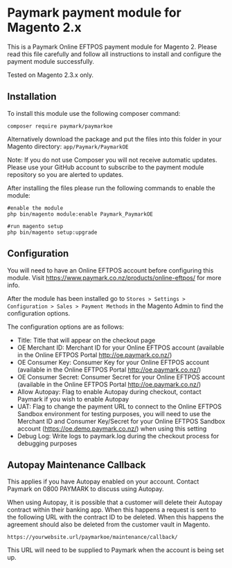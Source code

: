 # Paymark payment module for Magento 2.x
This is a Paymark Online EFTPOS payment module for Magento 2. Please read this file carefully and follow all instructions to install and configure the payment module successfully.

Tested on Magento 2.3.x only.

## Installation

To install this module use the following composer command:

`composer require paymark/paymarkoe`

Alternatively download the package and put the files into this folder in your Magento directory: `app/Paymark/PaymarkOE`

Note: If you do not use Composer you will not receive automatic updates.  Please use your GitHub account to subscribe to the payment module repository so you are alerted to updates.

After installing the files please run the following commands to enable the module:

```
#enable the module
php bin/magento module:enable Paymark_PaymarkOE

#run magento setup
php bin/magento setup:upgrade
```

## Configuration

You will need to have an Online EFTPOS account before configuring this module. Visit https://www.paymark.co.nz/products/online-eftpos/ for more info.

After the module has been installed go to `Stores > Settings > Configuration > Sales > Payment Methods` in the Magento Admin to find the configuration options.

The configuration options are as follows:

* Title: Title that will appear on the checkout page
* OE Merchant ID: Merchant ID for your Online EFTPOS account (available in the Online EFTPOS Portal http://oe.paymark.co.nz/)
* OE Consumer Key: Consumer Key for your Online EFTPOS account (available in the Online EFTPOS Portal http://oe.paymark.co.nz/)
* OE Consumer Secret: Consumer Secret for your Online EFTPOS account (available in the Online EFTPOS Portal http://oe.paymark.co.nz/)
* Allow Autopay: Flag to enable Autopay during checkout, contact Paymark if you wish to enable Autopay
* UAT: Flag to change the payment URL to connect to the Online EFTPOS Sandbox environment for testing purposes, you will need to use the Merchant ID and Consumer Key/Secret for your Online EFTPOS Sandbox account (https://oe.demo.paymark.co.nz/) when using this setting
* Debug Log: Write logs to paymark.log during the checkout process for debugging purposes

## Autopay Maintenance Callback

This applies if you have Autopay enabled on your account.  Contact Paymark on 0800 PAYMARK to discuss using Autopay.

When using Autopay, it is possible that a customer will delete their Autopay contract within their banking app. When this happens a request is sent to the following URL with the contract ID to be deleted.  When this happens the agreement should also be deleted from the customer vault in Magento.

```
https://yourwebsite.url/paymarkoe/maintenance/callback/
```

This URL will need to be supplied to Paymark when the account is being set up. 
